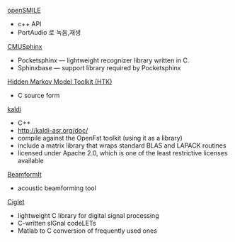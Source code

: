 [openSMILE](https://audeering.com/technology/opensmile/)
+ c++ API
+ PortAudio 로 녹음,재생

[CMUSphinx](https://cmusphinx.github.io/)
+ Pocketsphinx — lightweight recognizer library written in C.
+ Sphinxbase — support library required by Pocketsphinx


[Hidden Markov Model Toolkit (HTK)](http://htk.eng.cam.ac.uk/)
+ C source form

[kaldi](https://github.com/kaldi-asr/kaldi)
+ C++
+ http://kaldi-asr.org/doc/
+ compile against the OpenFst toolkit (using it as a library)
+ include a matrix library that wraps standard BLAS and LAPACK routines
+ licensed under Apache 2.0, which is one of the least restrictive licenses available

[BeamformIt](https://github.com/xanguera/BeamformIt)
+ acoustic beamforming tool

[Ciglet](https://github.com/Sleepwalking/ciglet)
+ lightweight C library for digital signal processing
+ C-written sIGnal codeLETs
+ Matlab  to C conversion of frequently used ones
